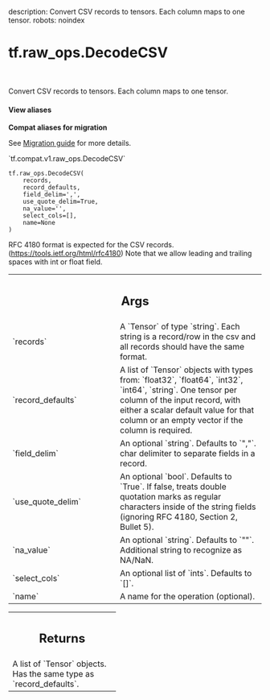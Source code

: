 description: Convert CSV records to tensors. Each column maps to one tensor.
robots: noindex

# tf.raw_ops.DecodeCSV

<!-- Insert buttons and diff -->

<table class="tfo-notebook-buttons tfo-api nocontent" align="left">

</table>



Convert CSV records to tensors. Each column maps to one tensor.

<section class="expandable">
  <h4 class="showalways">View aliases</h4>
  <p>
<b>Compat aliases for migration</b>
<p>See
<a href="https://www.tensorflow.org/guide/migrate">Migration guide</a> for
more details.</p>
<p>`tf.compat.v1.raw_ops.DecodeCSV`</p>
</p>
</section>

<pre class="devsite-click-to-copy prettyprint lang-py tfo-signature-link">
<code>tf.raw_ops.DecodeCSV(
    records,
    record_defaults,
    field_delim=&#x27;,&#x27;,
    use_quote_delim=True,
    na_value=&#x27;&#x27;,
    select_cols=[],
    name=None
)
</code></pre>



<!-- Placeholder for "Used in" -->

RFC 4180 format is expected for the CSV records.
(https://tools.ietf.org/html/rfc4180)
Note that we allow leading and trailing spaces with int or float field.

<!-- Tabular view -->
 <table class="responsive fixed orange">
<colgroup><col width="214px"><col></colgroup>
<tr><th colspan="2"><h2 class="add-link">Args</h2></th></tr>

<tr>
<td>
`records`
</td>
<td>
A `Tensor` of type `string`.
Each string is a record/row in the csv and all records should have
the same format.
</td>
</tr><tr>
<td>
`record_defaults`
</td>
<td>
A list of `Tensor` objects with types from: `float32`, `float64`, `int32`, `int64`, `string`.
One tensor per column of the input record, with either a
scalar default value for that column or an empty vector if the column is
required.
</td>
</tr><tr>
<td>
`field_delim`
</td>
<td>
An optional `string`. Defaults to `","`.
char delimiter to separate fields in a record.
</td>
</tr><tr>
<td>
`use_quote_delim`
</td>
<td>
An optional `bool`. Defaults to `True`.
If false, treats double quotation marks as regular
characters inside of the string fields (ignoring RFC 4180, Section 2,
Bullet 5).
</td>
</tr><tr>
<td>
`na_value`
</td>
<td>
An optional `string`. Defaults to `""`.
Additional string to recognize as NA/NaN.
</td>
</tr><tr>
<td>
`select_cols`
</td>
<td>
An optional list of `ints`. Defaults to `[]`.
</td>
</tr><tr>
<td>
`name`
</td>
<td>
A name for the operation (optional).
</td>
</tr>
</table>



<!-- Tabular view -->
 <table class="responsive fixed orange">
<colgroup><col width="214px"><col></colgroup>
<tr><th colspan="2"><h2 class="add-link">Returns</h2></th></tr>
<tr class="alt">
<td colspan="2">
A list of `Tensor` objects. Has the same type as `record_defaults`.
</td>
</tr>

</table>

